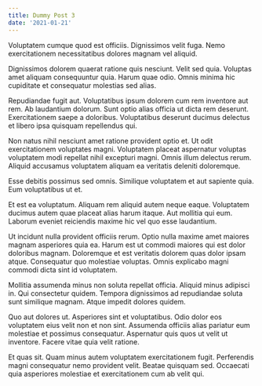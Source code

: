 ```yaml
---
title: Dummy Post 3
date: '2021-01-21'
---
```

Voluptatem cumque quod est officiis. Dignissimos velit fuga. Nemo exercitationem necessitatibus dolores magnam vel aliquid.
 Dignissimos dolorem quaerat ratione quis nesciunt. Velit sed quia. Voluptas amet aliquam consequuntur quia. Harum quae odio. Omnis minima hic cupiditate et consequatur molestias sed alias.
 Repudiandae fugit aut. Voluptatibus ipsum dolorem cum rem inventore aut rem. Ab laudantium dolorum. Sunt optio alias officia ut dicta rem deserunt. Exercitationem saepe a doloribus. Voluptatibus deserunt ducimus delectus et libero ipsa quisquam repellendus qui.
 Non natus nihil nesciunt amet ratione provident optio et. Ut odit exercitationem voluptates magni. Voluptatem placeat aspernatur voluptas voluptatem modi repellat nihil excepturi magni. Omnis illum delectus rerum. Aliquid accusamus voluptatem aliquam ea veritatis deleniti doloremque.
 Esse debitis possimus sed omnis. Similique voluptatem et aut sapiente quia. Eum voluptatibus ut et.
 Et est ea voluptatum. Aliquam rem aliquid autem neque eaque. Voluptatem ducimus autem quae placeat alias harum itaque. Aut mollitia qui eum. Laborum eveniet reiciendis maxime hic vel quo esse laudantium.
 Ut incidunt nulla provident officiis rerum. Optio nulla maxime amet maiores magnam asperiores quia ea. Harum est ut commodi maiores qui est dolor doloribus magnam. Doloremque et est veritatis dolorem quas dolor ipsam atque. Consequatur quo molestiae voluptas. Omnis explicabo magni commodi dicta sint id voluptatem.
 Mollitia assumenda minus non soluta repellat officia. Aliquid minus adipisci in. Qui consectetur quidem. Tempora dignissimos ad repudiandae soluta sunt similique magnam. Atque impedit dolores quidem.
 Quo aut dolores ut. Asperiores sint et voluptatibus. Odio dolor eos voluptatem eius velit non et non sint. Assumenda officiis alias pariatur eum molestiae et possimus consequatur. Aspernatur quis quos ut velit ut inventore. Facere vitae quia velit ratione.
 Et quas sit. Quam minus autem voluptatem exercitationem fugit. Perferendis magni consequatur nemo provident velit. Beatae quisquam sed. Occaecati quia asperiores molestiae et exercitationem cum ab velit qui.
